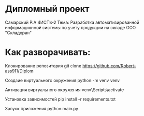 # Дипломный проект
Самарский Р.А 4ИСПк-2
Тема: Разработка автоматизированной информационной системы по учету продукции на складе ООО "Складхран"

# Как разворачивать:

Клонирование репозитория
git clone https://github.com/Robert-ass911/Diplom

Создаие виртуального окружения
python -m venv venv

Активация виртуального окружения
venv\Scripts\activate

Установка зависимостей
pip install -r requirements.txt

Запуск приложения
python main.py
